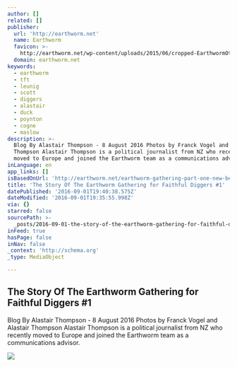 ```yaml
---
author: []
related: []
publisher:
  url: 'http://earthworm.net'
  name: Earthworm
  favicon: >-
    http://earthworm.net/wp-content/uploads/2015/06/cropped-EarthwormOtransparent-192x192.png
  domain: earthworm.net
keywords:
  - earthworm
  - tft
  - leunig
  - scott
  - diggers
  - alastair
  - duck
  - poynton
  - cogne
  - maslow
description: >-
  Blog By Alastair Thompson - 8 August 2016 Photos by Franck Vogel and Alastair
  Thompson Alastair Thompson is a political journalist from NZ who recently
  moved to Europe and joined the Earthworm team as a communications advisor.
inLanguage: en
app_links: []
isBasedOnUrl: 'http://earthworm.net/earthworm-gathering-part-one-new-beginnings/'
title: 'The Story Of The Earthworm Gathering for Faithful Diggers #1'
datePublished: '2016-09-01T19:40:38.575Z'
dateModified: '2016-09-01T19:35:55.998Z'
via: {}
starred: false
sourcePath: >-
  _posts/2016-09-01-the-story-of-the-earthworm-gathering-for-faithful-diggers-1.md
inFeed: true
hasPage: false
inNav: false
_context: 'http://schema.org'
_type: MediaObject

---
```

<article style=""><h1>The Story Of The Earthworm Gathering for Faithful Diggers #1</h1><p>Blog By Alastair Thompson - 8 August 2016 Photos by Franck Vogel and Alastair Thompson Alastair Thompson is a political journalist from NZ who recently moved to Europe and joined the Earthworm team as a communications advisor.</p><img src="http://earthworm.net/wp-content/uploads/2016/08/DSC_5321.jpg" /></article>